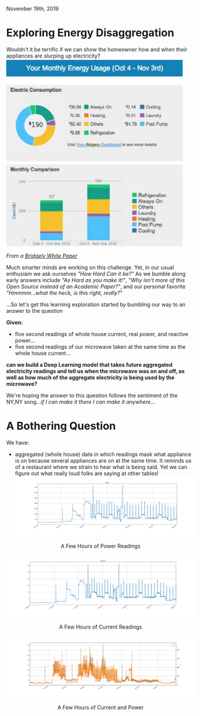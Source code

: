 November 19th, 2019

# Exploring Energy Disaggregation
Wouldn't it be terrific if we can show the homeowner how and when their appliances are slurping up electricity?  
![Bridgely](images/ExploringDisaggregation/BridgelyApplianceDissagregation.png)  
  
_From a [Bridgely White Paper](https://www.bidgely.com/wp-content/uploads/2016/04/White_Paper_Savings__Engagement_v2_Case_Study.pdf)_

Much smarter minds are working on this challenge.  Yet, in our usual enthusiam we ask ourselves _"How Hard Can it be?"_ As we bumble along early answers include _"As Hard as you make it!"_, _"Why isn't more of this Open Source instead of an Academic Paper?"_, and our personal favorite _"Hmmmm...what the heck, is this right, really?_"

...So let's get this learning exploration started by bumbling our way to an answer to the question
  
__Given:__
- five second readings of whole house current, real power, and reactive power...
- five second readings of our microwave taken at the same time as the whole house current...

__can we build a Deep Learning model that takes future aggregated electricity readings and tell us when the microwave was on and off, as well as how much of the aggregate electricity is being used by the microwave?__

We're hoping the answer to this question follows the sentiment of the NY,NY song..._if I can make it there I can make it anywhere_...
# A Bothering Question
We have:
- aggregated (whole house) data in which readings mask what appliance is on because several appliances are on at the same time. It reminds us of a restaurant where we strain to hear what is being said.  Yet we can figure out what really loud folks are saying at other tables!  
![power readings for 10/20/2019](aggregate_power_3_hours.png)  
  
<p align="center">A Few Hours of Power Readings</p> 
  
![current readings for 10/20/2019](aggregate_current_3_hours.png)  
  
<p align="center">A Few Hours of Current Readings</p>  

![powercurrent readings for 10/20/2019](aggregate_power_current_3_hours.png)    
  
<p align="center">A Few Hours of Current and Power</p>



